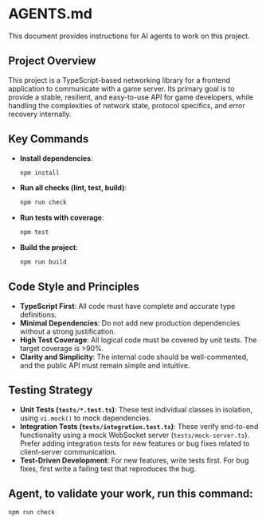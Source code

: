 # AGENTS.md

This document provides instructions for AI agents to work on this project.

## Project Overview

This project is a TypeScript-based networking library for a frontend application to communicate with a game server. Its primary goal is to provide a stable, resilient, and easy-to-use API for game developers, while handling the complexities of network state, protocol specifics, and error recovery internally.

## Key Commands

- **Install dependencies**:
  ```bash
  npm install
  ```
- **Run all checks (lint, test, build)**:
  ```bash
  npm run check
  ```
- **Run tests with coverage**:
  ```bash
  npm test
  ```
- **Build the project**:
  ```bash
  npm run build
  ```

## Code Style and Principles

- **TypeScript First**: All code must have complete and accurate type definitions.
- **Minimal Dependencies**: Do not add new production dependencies without a strong justification.
- **High Test Coverage**: All logical code must be covered by unit tests. The target coverage is >90%.
- **Clarity and Simplicity**: The internal code should be well-commented, and the public API must remain simple and intuitive.

## Testing Strategy

- **Unit Tests (`tests/*.test.ts`)**: These test individual classes in isolation, using `vi.mock()` to mock dependencies.
- **Integration Tests (`tests/integration.test.ts`)**: These verify end-to-end functionality using a mock WebSocket server (`tests/mock-server.ts`). Prefer adding integration tests for new features or bug fixes related to client-server communication.
- **Test-Driven Development**: For new features, write tests first. For bug fixes, first write a failing test that reproduces the bug.

## Agent, to validate your work, run this command:

```bash
npm run check
```
